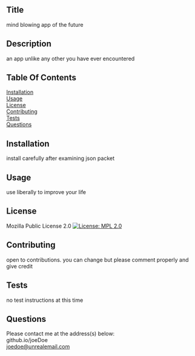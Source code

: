
 ## Title
 mind blowing app of the future

 ## Description<br>
 an app unlike any other you have ever encountered

 ## Table Of Contents
 [Installation](#installation)<br>
 [Usage](#usage)<br>
 [License](#license)<br>
 [Contributing](#contributing)<br>
 [Tests](#tests)<br>
 [Questions](#contact)<br>
 
 
 

 
## Installation
install carefully after examining json packet


## Usage
use liberally to improve your life

## License
Mozilla Public License 2.0 [![License: MPL 2.0](https://img.shields.io/badge/License-MPL%202.0-brightgreen.svg)](https://opensource.org/licenses/MPL-2.0)
 

## Contributing
open to contributions. you can change but please comment properly and give credit



## Tests 
no test instructions at this time




## Questions
Please contact me at the address(s) below:<br>
github.io/joeDoe<br>
joedoe@unrealemail.com

